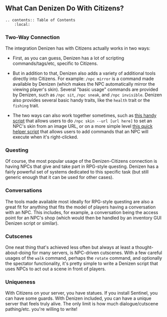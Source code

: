 What Can Denizen Do With Citizens?
----------------------------------

```eval_rst
.. contents:: Table of Contents
    :local:
```

### Two-Way Connection

The integration Denizen has with Citizens actually works in two ways:

- First, as you can guess, Denizen has a lot of scripting commands/tags/etc, specific to Citizens.

- But in addition to that, Denizen also adds a variety of additional tools directly into Citizens. For example: `/npc mirror` is a command made available by Denizen (which makes the NPC automatically mirror the viewing player's skin). Several "basic usage" commands are provided by Denizen, such as `/npc sit`, `/npc sneak`, and `/npc invisible`. Denizen also provides several basic handy traits, like the `health` trait or the `fishing` trait.

- The two ways can also work together sometimes, such as [this handy script](https://forum.denizenscript.com/viewtopic.php?f=13&t=133) that allows users to do `/npc skin --url [url here]` to set an NPC's skin from an image URL, or on a more simple level [this quick helper script](https://forum.denizenscript.com/viewtopic.php?f=13&t=149) that allows users to add commands that an NPC will execute when it's right-clicked.

### Questing

Of course, the most popular usage of the Denizen-Citizens connection is having NPCs that give and take part in RPG-style questing. Denizen has a fairly powerful set of systems dedicated to this specific task <span class="parens">(but still generic enough that it can be used for other cases)</span>.

### Conversations

The tools made available most ideally for RPG-style questing are also a great fit for anything that fits the model of players having a conversation with an NPC. This includes, for example, a conversation being the access point for an NPC's shop <span class="parens">(which would then be handled by an inventory GUI Denizen script or similar)</span>.

### Cutscenes

One neat thing that's achieved less often but always at least a thought-about-doing for many servers, is NPC-driven cutscenes. With a few careful usages of the `walk` command, perhaps the `rotate` command, and optionally the spectator functionality, it's pretty simple to write a Denizen script that uses NPCs to act out a scene in front of players.

### Uniqueness

With Citizens on your server, you have statues. If you install Sentinel, you can have some guards. With Denizen included, you can have a unique server that feels truly alive. The only limit is how much dialogue/cutscene pathing/etc. you're willing to write!

